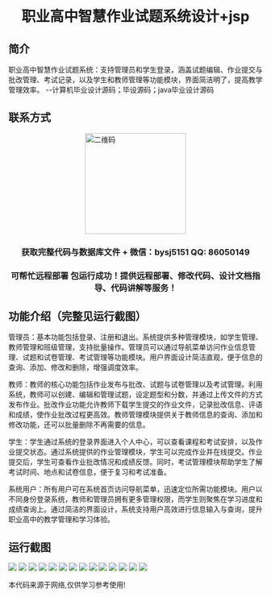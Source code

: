 <p><h1 align="center">职业高中智慧作业试题系统设计+jsp</h1></p>

## 简介
职业高中智慧作业试题系统：支持管理员和学生登录，涵盖试题编辑、作业提交与批改管理、考试记录，以及学生和教师管理等功能模块，界面简洁明了，提高教学管理效率。    --计算机毕业设计源码；毕设源码；java毕业设计源码


## 联系方式
<img src="https://bs-1329754181.cos.ap-shanghai.myqcloud.com/wx.jpg" alt="二维码" style="display: block; margin: 0 auto;" width="200px">
<p><h3 align="center">获取完整代码与数据库文件 + 微信：bysj5151 QQ: 86050149</h3></p>
<p><h3 align="center">可帮忙远程部署 包运行成功！提供远程部署、修改代码、设计文档指导、代码讲解等服务！</h3></p>

## 功能介绍（完整见运行截图）
管理员：基本功能包括登录、注册和退出。系统提供多种管理模块，如学生管理、教师管理和班级管理，支持批量操作。管理员可以通过导航菜单访问作业信息管理、试题和试卷管理、考试管理等功能模块。用户界面设计简洁直观，便于信息的查询、添加、修改和删除，增强调度效率。

教师：教师的核心功能包括作业发布与批改、试题与试卷管理以及考试管理。利用系统，教师可以创建、编辑和管理试题，设定题型和分数，并通过上传文件的方式发布作业。批改作业功能允许教师下载学生提交的作业文件，记录批改信息、评语和成绩，使作业批改过程更高效。教师管理模块提供关于教师信息的查询、添加和修改功能，还可以批量删除不再需要的信息。

学生：学生通过系统的登录界面进入个人中心，可以查看课程和考试安排，以及作业提交状态。通过系统提供的作业管理模块，学生可以完成作业并在线提交。作业提交后，学生可查看作业批改情况和成绩反馈。同时，考试管理模块帮助学生了解考试时间、地点和试卷信息，便于复习和考试准备。

系统用户：所有用户可在系统首页访问导航菜单，迅速定位所需功能模块。用户以不同身份登录系统，教师和管理员拥有更多管理权限，而学生则聚焦在学习进度和成绩查询上。通过简洁的界面设计，系统支持用户高效进行信息输入与查询，提升职业高中的教学管理和学习体验。


## 运行截图
![](https://bs-1329754181.cos.ap-shanghai.myqcloud.com/ssm/VocationalHighSchoolSmartHomeworkSystem/img/001.jpg)
![](https://bs-1329754181.cos.ap-shanghai.myqcloud.com/ssm/VocationalHighSchoolSmartHomeworkSystem/img/002.jpg)
![](https://bs-1329754181.cos.ap-shanghai.myqcloud.com/ssm/VocationalHighSchoolSmartHomeworkSystem/img/003.jpg)
![](https://bs-1329754181.cos.ap-shanghai.myqcloud.com/ssm/VocationalHighSchoolSmartHomeworkSystem/img/004.jpg)
![](https://bs-1329754181.cos.ap-shanghai.myqcloud.com/ssm/VocationalHighSchoolSmartHomeworkSystem/img/005.jpg)
![](https://bs-1329754181.cos.ap-shanghai.myqcloud.com/ssm/VocationalHighSchoolSmartHomeworkSystem/img/006.jpg)
![](https://bs-1329754181.cos.ap-shanghai.myqcloud.com/ssm/VocationalHighSchoolSmartHomeworkSystem/img/007.jpg)
![](https://bs-1329754181.cos.ap-shanghai.myqcloud.com/ssm/VocationalHighSchoolSmartHomeworkSystem/img/008.jpg)
![](https://bs-1329754181.cos.ap-shanghai.myqcloud.com/ssm/VocationalHighSchoolSmartHomeworkSystem/img/009.jpg)
![](https://bs-1329754181.cos.ap-shanghai.myqcloud.com/ssm/VocationalHighSchoolSmartHomeworkSystem/img/010.jpg)
![](https://bs-1329754181.cos.ap-shanghai.myqcloud.com/ssm/VocationalHighSchoolSmartHomeworkSystem/img/011.jpg)
![](https://bs-1329754181.cos.ap-shanghai.myqcloud.com/ssm/VocationalHighSchoolSmartHomeworkSystem/img/012.jpg)
![](https://bs-1329754181.cos.ap-shanghai.myqcloud.com/ssm/VocationalHighSchoolSmartHomeworkSystem/img/013.jpg)
![](https://bs-1329754181.cos.ap-shanghai.myqcloud.com/ssm/VocationalHighSchoolSmartHomeworkSystem/img/014.jpg)

<p>本代码来源于网络,仅供学习参考使用!</p>
